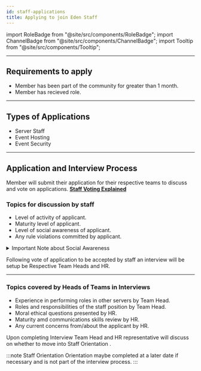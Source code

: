 ```yaml
---
id: staff-applications
title: Applying to join Eden Staff
---
```


import RoleBadge from "@site/src/components/RoleBadge";
import ChannelBadge from "@site/src/components/ChannelBadge";
import Tooltip from "@site/src/components/Tooltip";

---

## Requirements to apply

- Member has been part of the community for greater than 1 month.
- Member has recieved <RoleBadge role="💘 ~ Active Cutie ~ 💘" badgeIcon="active_cutie_icon.png" color="#db1cb8" /> role.

---

## Types of Applications

- Server Staff <RoleBadge role="Moderator" badgeIcon="moderator_role_icon.png" color="#e68027" />
- Event Hosting <RoleBadge role="Event Host" badgeIcon="event_host_role_icon.png" color="#a259f7" />
- Event Security <RoleBadge role="Event Security" badgeIcon="event_security_role_icon.png" color="#ff5e5b" />

---

## Application and Interview Process

Member will submit their application for their respective teams to discuss and vote on applications. <Tooltip tip="Who can vote on which application is detailed under Staff Voting Explained." bubbleColor="#db1cb8" labelColor="#db1cb8"> [**Staff Voting Explained**](docs\general-handbook\server-votes-explained.md) </Tooltip>

### Topics for discussion by staff

- Level of activity of applicant.
- Maturity level of applicant.
- Level of social awareness of applicant.
- Any rule violations committed by applicant.
<details>
  <summary>Important Note about Social Awareness</summary>
    <p>Describes the following capabilities of a person: Ability to read room's vibe, read body language of others, communicate themselves well, not create discomfort in how they approach and hold themselves in front of others. <Tooltip tip="This does not mean they are nice, easy to talk with, and havent caused any problems!" bubbleColor="#e94242" labelColor="#e94242"> Bad Examples </Tooltip></p>
</details>

Following vote of application to be accepted by staff an interview will be setup be Respective Team Heads and HR.

---

### Topics covered by Heads of Teams in Interviews

- Experience in performing roles in other servers by Team Head.
- Roles and responsibilities of the staff position by Team Head.
- Moral ethical questions presented by HR.
- Maturity amd communications skills review by HR.
- Any current concerns from/about the applicant by HR.

Upon completing Interview Team Head and HR representative will discuss on whether to move into <Tooltip tip="Providing staff role to applicant, discussing the layout of staff channels, handbooks, and training timelines for new applicants.  Applicants that dont make effort to complete training within a month maybe removed from staff trial positions" bubbleColor="#db1cb8" labelColor="#db1cb8" width="24rem"> Staff Orientation </Tooltip>.

:::note Staff Orientation
Orientation maybe completed at a later date if necessary and is not part of the interview process.
:::
